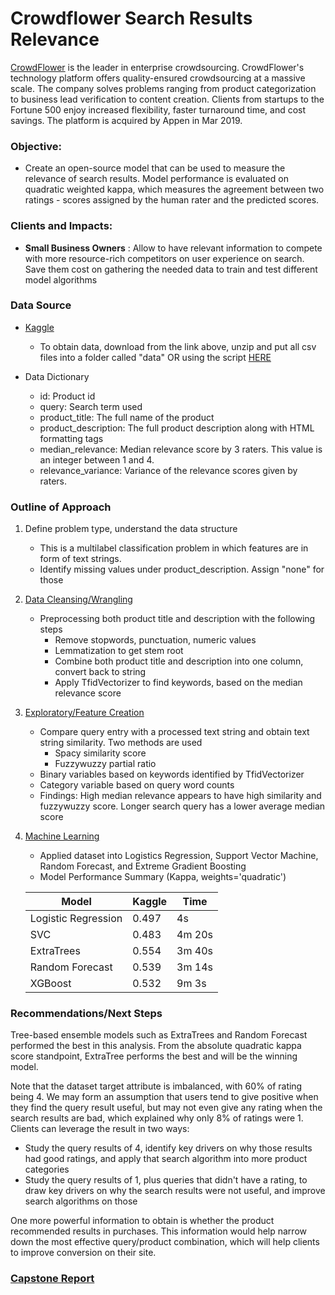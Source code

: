 # Crowdflower Search Results Relevance

[CrowdFlower](https://appen.com/about-us/) is the leader in enterprise crowdsourcing. CrowdFlower's technology platform offers quality-ensured crowdsourcing at a massive scale. The company solves problems ranging from product categorization to business lead verification to content creation. Clients from startups to the Fortune 500 enjoy increased flexibility, faster turnaround time, and cost savings. The platform is acquired by Appen in Mar 2019.


### Objective:

- Create an open-source model that can be used to measure the relevance of search results. Model performance is evaluated on quadratic weighted kappa, which measures the agreement between two ratings - scores assigned by the human rater and the predicted scores.

### Clients and Impacts:

- **Small Business Owners** : Allow to have relevant information to compete with more resource-rich competitors on user experience on search. Save them cost on gathering the needed data to train and test different model algorithms


### Data Source

- [Kaggle](https://www.kaggle.com/c/crowdflower-search-relevance/data)
    - To obtain data, download from the link above, unzip and put all csv files into a folder called "data" OR using the script [HERE](https://github.com/sittingman/crowdflower/blob/master/0.obtain_data.ipynb)
    
- Data Dictionary
    - id: Product id
    - query: Search term used
    - product_title: The full name of the product
    - product_description: The full product description along with HTML formatting tags
    - median_relevance: Median relevance score by 3 raters. This value is an integer between 1 and 4. 
    - relevance_variance: Variance of the relevance scores given by raters. 
    
### Outline of Approach

1. Define problem type, understand the data structure
   - This is a multilabel classification problem in which features are in form of text strings.
   - Identify missing values under product_description. Assign "none" for those
2. [Data Cleansing/Wrangling](https://github.com/sittingman/crowdflower/blob/master/1.data_expo.ipynb)
   - Preprocessing both product title and description with the following steps
      - Remove stopwords, punctuation, numeric values
      - Lemmatization to get stem root
      - Combine both product title and description into one column, convert back to string
      - Apply TfidVectorizer to find keywords, based on the median relevance score
3. [Exploratory/Feature Creation](https://github.com/sittingman/crowdflower/blob/master/1.data_expo.ipynb)
   - Compare query entry with a processed text string and obtain text string similarity. Two methods are used
      - Spacy similarity score
      - Fuzzywuzzy partial ratio
   - Binary variables based on keywords identified by TfidVectorizer
   - Category variable based on query word counts
   - Findings: High median relevance appears to have high similarity and fuzzywuzzy score. Longer search query has a lower average median score
4. [Machine Learning](https://github.com/sittingman/crowdflower/blob/master/2.mach_learn.ipynb)
   - Applied dataset into Logistics Regression, Support Vector Machine, Random Forecast, and Extreme Gradient Boosting
   - Model Performance Summary (Kappa, weights='quadratic')
   
   | Model | Kaggle | Time |
   | --- | --- |--- |
   | Logistic Regression | 0.497 | 4s |
   | SVC  | 0.483 | 4m 20s |
   | ExtraTrees | 0.554 | 3m 40s |
   | Random Forecast | 0.539 | 3m 14s |
   | XGBoost | 0.532 | 9m 3s |
   
   
### Recommendations/Next Steps

Tree-based ensemble models such as ExtraTrees and Random Forecast performed the best in this analysis. From the absolute quadratic kappa score standpoint, ExtraTree performs the best and will be the winning model.

Note that the dataset target attribute is imbalanced, with 60% of rating being 4. We may form an assumption that users tend to give positive when they find the query result useful, but may not even give any rating when the search results are bad, which explained why only 8% of ratings were 1. Clients can leverage the result in two ways:
- Study the query results of 4, identify key drivers on why those results had good ratings, and apply that search algorithm into more product categories
- Study the query results of 1, plus queries that didn't have a rating, to draw key drivers on why the search results were not useful, and improve search algorithms on those

One more powerful information to obtain is whether the product recommended results in purchases. This information would help narrow down the most effective query/product combination, which will help clients to improve conversion on their site.

### [Capstone Report](https://github.com/sittingman/crowdflower/blob/master/Capstone%20Report_crowdflower.pdf)